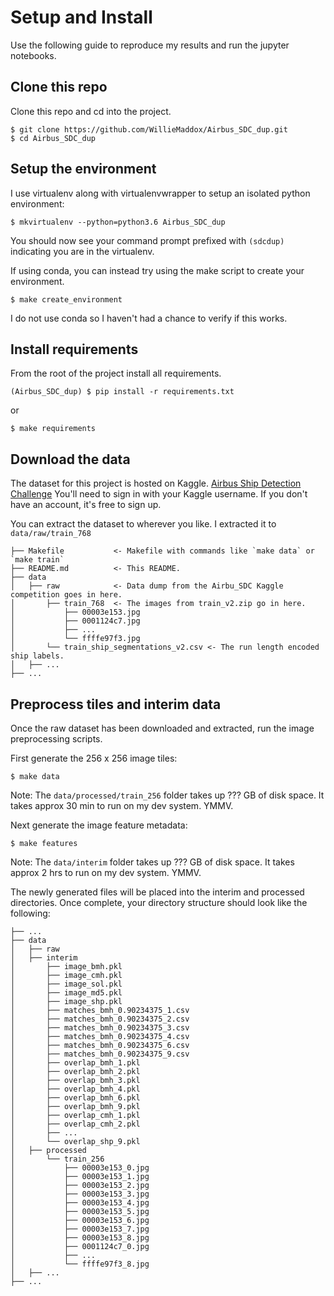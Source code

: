 # Setup and Install
Use the following guide to reproduce my results and run the jupyter notebooks.  

## Clone this repo
Clone this repo and cd into the project.
```shell script
$ git clone https://github.com/WillieMaddox/Airbus_SDC_dup.git
$ cd Airbus_SDC_dup
```

## Setup the environment
I use virtualenv along with virtualenvwrapper to setup an isolated python environment:
```shell script
$ mkvirtualenv --python=python3.6 Airbus_SDC_dup
```
You should now see your command prompt prefixed with `(sdcdup)` indicating you are in the virtualenv.

If using conda, you can instead try using the make script to create your environment.
```shell script
$ make create_environment 
```
I do not use conda so I haven't had a chance to verify if this works.

## Install requirements
From the root of the project install all requirements.
```shell script
(Airbus_SDC_dup) $ pip install -r requirements.txt
```
or
```shell script
$ make requirements
```

## Download the data

The dataset for this project is hosted on Kaggle. [Airbus Ship Detection Challenge](https://www.kaggle.com/c/airbus-ship-detection/overview)
You'll need to sign in with your Kaggle username.  If you don't have an account, it's free to sign up.

You can extract the dataset to wherever you like.  I extracted it to `data/raw/train_768`

```
├── Makefile           <- Makefile with commands like `make data` or `make train`
├── README.md          <- This README.
├── data
│   ├── raw            <- Data dump from the Airbu_SDC Kaggle competition goes in here.
│       ├── train_768  <- The images from train_v2.zip go in here.
│           ├── 00003e153.jpg
│           ├── 0001124c7.jpg
│           ├── ...
│           └── ffffe97f3.jpg
│       └── train_ship_segmentations_v2.csv <- The run length encoded ship labels.
│   ├── ...
├── ...
```

## Preprocess tiles and interim data

Once the raw dataset has been downloaded and extracted, run the image preprocessing scripts.

First generate the 256 x 256 image tiles:
```shell script
$ make data 
``` 
Note: The `data/processed/train_256` folder takes up ??? GB of disk space. It takes approx 30 min to run on my dev system.  YMMV.

Next generate the image feature metadata:
```shell script
$ make features
```
Note: The `data/interim` folder takes up ??? GB of disk space. It takes approx 2 hrs to run on my dev system.  YMMV.

The newly generated files will be placed into the interim and processed directories.
Once complete, your directory structure should look like the following:
```
├── ...
├── data
│   ├── raw
│   ├── interim
│       ├── image_bmh.pkl
│       ├── image_cmh.pkl
│       ├── image_sol.pkl
│       ├── image_md5.pkl
│       ├── image_shp.pkl
│       ├── matches_bmh_0.90234375_1.csv
│       ├── matches_bmh_0.90234375_2.csv
│       ├── matches_bmh_0.90234375_3.csv
│       ├── matches_bmh_0.90234375_4.csv
│       ├── matches_bmh_0.90234375_6.csv
│       ├── matches_bmh_0.90234375_9.csv
│       ├── overlap_bmh_1.pkl
│       ├── overlap_bmh_2.pkl
│       ├── overlap_bmh_3.pkl
│       ├── overlap_bmh_4.pkl
│       ├── overlap_bmh_6.pkl
│       ├── overlap_bmh_9.pkl
│       ├── overlap_cmh_1.pkl
│       ├── overlap_cmh_2.pkl
│       ├── ...
│       └── overlap_shp_9.pkl
│   ├── processed
│       └── train_256
│           ├── 00003e153_0.jpg
│           ├── 00003e153_1.jpg
│           ├── 00003e153_2.jpg
│           ├── 00003e153_3.jpg
│           ├── 00003e153_4.jpg
│           ├── 00003e153_5.jpg
│           ├── 00003e153_6.jpg
│           ├── 00003e153_7.jpg
│           ├── 00003e153_8.jpg
│           ├── 0001124c7_0.jpg
│           ├── ...
│           └── ffffe97f3_8.jpg
│   ├── ...
├── ...
```

